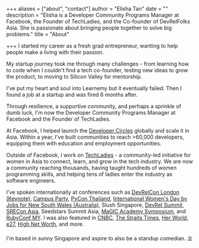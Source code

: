 +++
aliases = ["about", "contact"]
author = "Elisha Tan"
date = ""
description = "Elisha is a Developer Community Programs Manager at Facebook, the Founder of TechLadies, and the Co-founder of DevRelFolks Asia. She is passionate about bringing people together to solve big problems."
title = "About"

+++
I started my career as a fresh grad entrepreneur, wanting to help people make a living with their passion. 

My startup journey took me through many challenges - from learning how to code when I couldn't find a tech co-founder, testing new ideas to grow the product, to moving to Silicon Valley for mentorship.

I've put my heart and soul into Learnemy but it eventually failed. Then I found a job at a startup and was fired 6 months after. 

Through resilience, a supportive community, and perhaps a sprinkle of dumb luck, I'm now the Developer Community Programs Manager at Facebook and the Founder of TechLadies.

At Facebook, I helped launch the [Developer Circles](https://developers.facebook.com/developercircles/) globally and scale it in Asia. Within a year, I've built communities to reach >60,000 developers, equipping them with education and employment opportunities.

Outside of Facebook, I work on [TechLadies](http://www.techladies.co/) - a community-led initiative for women in Asia to connect, learn, and grow in the tech industry. We are now a community reaching thousands, having taught hundreds of women programming skills, and helping tens of ladies enter the industry as software engineers.

I've spoken internationally at conferences such as [DevRelCon London (Keynote)](https://www.youtube.com/watch?v=kO66Y-501dc), [Campus Party](https://www.youtube.com/watch?v=fHzXTVrGxj8), [PyCon Thailand](https://www.youtube.com/watch?v=zLwGJ3GyBxI), [International Women's Day by Jobs for New South Wales (Australia)](https://www.youtube.com/watch?v=iZVAFrBzWKI&t=769s), Slush Singapore, [DevRel Summit](https://youtu.be/qgUd_S3jFn0?t=9524), [SRECon Asia](https://www.youtube.com/watch?v=wWnKqDl9Gcg), Seedstars Summit Asia, [MaGIC Academy Symposium](https://www.facebook.com/elishatan/posts/10155565809037597), and [RubyConf MY](https://www.youtube.com/watch?v=GxSb7LLEgNY). I was also featured in [CNBC](https://www.cnbc.com/2015/05/22/how-sharing-failure-stories-has-become-a-global-movement.html), [The Straits Times](https://www.straitstimes.com/tech/learning-website-founder-was-code-illiterate), [Her World](https://www.facebook.com/photo.php?fbid=10155784288227597&set=picfp.633197596&type=3&theater), [e27](https://sg.news.yahoo.com/move-over-wonderwoman-techladies-creating-next-wave-female-091919850.html), [High Net Worth](http://www.hnworth.com/article/2017/10/06/stories-of-resilience-elisha-tan), and more.

I'm based in sunny Singapore and aspire to also be a standup comedian. ⛱